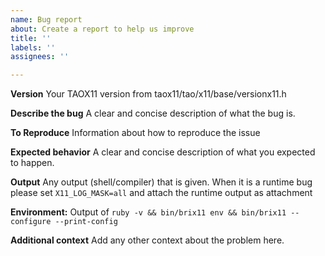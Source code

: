 ```yaml
---
name: Bug report
about: Create a report to help us improve
title: ''
labels: ''
assignees: ''

---
```


**Version**
Your TAOX11 version from taox11/tao/x11/base/versionx11.h

**Describe the bug**
A clear and concise description of what the bug is.

**To Reproduce**
Information about how to reproduce the issue

**Expected behavior**
A clear and concise description of what you expected to happen.

**Output**
Any output (shell/compiler) that is given. When it is a runtime bug please set `X11_LOG_MASK=all` and attach the runtime output as attachment

**Environment:**
Output of `ruby -v && bin/brix11 env && bin/brix11 -- configure --print-config`

**Additional context**
Add any other context about the problem here.
